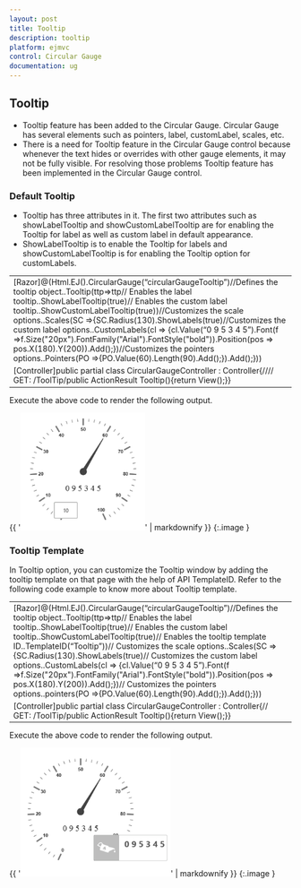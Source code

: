 ```yaml
---
layout: post
title: Tooltip
description: tooltip
platform: ejmvc
control: Circular Gauge
documentation: ug
---
```


## Tooltip

* Tooltip feature has been added to the Circular Gauge. Circular Gauge has several elements such as pointers, label, customLabel, scales, etc.  
* There is a need for Tooltip feature in the Circular Gauge control because whenever the text hides or overrides with other gauge elements, it may not be fully visible. For resolving those problems Tooltip feature has been implemented in the Circular Gauge control.
### Default Tooltip

* Tooltip has three attributes in it. The first two attributes such as showLabelTooltip and showCustomLabelTooltip are for enabling the Tooltip for label as well as custom label in default appearance. 
* ShowLabelTooltip is to enable the Tooltip for labels and showCustomLabelTooltip is for enabling the Tooltip option for customLabels.



<table>
<tr>
<td colspan = "2">
[Razor]@(Html.EJ().CircularGauge(“circularGaugeTooltip”)//Defines the tooltip object..Tooltip(ttp=>ttp// Enables the label tooltip..ShowLabelTooltip(true)// Enables the custom label tooltip..ShowCustomLabelTooltip(true))//Customizes the scale options..Scales(SC =>{SC.Radius(130).ShowLabels(true)//Customizes the custom label options..CustomLabels(cl => {cl.Value(“0 9 5 3 4 5”).Font(f =>f.Size("20px").FontFamily("Arial").FontStyle("bold")).Position(pos => pos.X(180).Y(200)).Add();})//Customizes the pointers options..Pointers(PO =>{PO.Value(60).Length(90).Add();}).Add();}))</td></tr>
<tr>
<td>
[Controller]public partial class CircularGaugeController : Controller{//// GET: /ToolTip/public ActionResult Tooltip(){return View();}}</td></tr>
</table>


Execute the above code to render the following output.

{{ '![](Tooltip_images/Tooltip_img1.png)' | markdownify }}
{:.image }




### Tooltip Template

In Tooltip option, you can customize the Tooltip window by adding the tooltip template on that page with the help of API TemplateID. Refer to the following code example to know more about Tooltip template.



<table>
<tr>
<td>
[Razor]@(Html.EJ().CircularGauge(“circularGaugeTooltip”)//Defines the tooltip object..Tooltip(ttp=>ttp// Enables the label tooltip..ShowLabelTooltip(true)// Enables the custom label tooltip..ShowCustomLabelTooltip(true)// Enables the tooltip template ID..TemplateID(“Tooltip”))// Customizes the scale options..Scales(SC =>{SC.Radius(130).ShowLabels(true)// Customizes the custom label options..CustomLabels(cl => {cl.Value(“0 9 5 3 4 5”).Font(f =>f.Size("20px").FontFamily("Arial").FontStyle("bold")).Position(pos => pos.X(180).Y(200)).Add();})// Customizes the pointers options..pointers(PO =>{PO.Value(60).Length(90).Add();}).Add();}))</td></tr>
<tr>
<td>
[Controller]public partial class CircularGaugeController : Controller{// GET: /ToolTip/public ActionResult Tooltip(){return View();}}</td></tr>
</table>

Execute the above code to render the following output.



{{ '![](Tooltip_images/Tooltip_img2.png)' | markdownify }}
{:.image }




